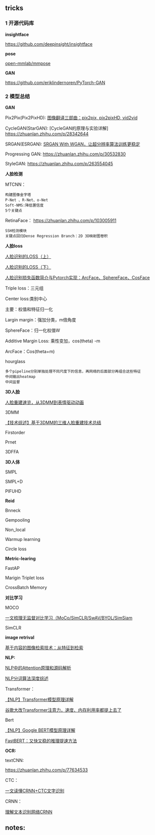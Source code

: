 ## tricks 

### 1 开源代码库

**insightface**

https://github.com/deepinsight/insightface

**pose**

[open-mmlab/mmpose](https://github.com/open-mmlab/mmpose)

**GAN**

https://github.com/eriklindernoren/PyTorch-GAN


### 2 模型总结

**GAN**

Pix2Pix(Pix2PixHD): [图像翻译三部曲：pix2pix, pix2pixHD, vid2vid](https://zhuanlan.zhihu.com/p/56808180)

CycleGAN(StarGAN):  [CycleGAN的原理与实验详解]  https://zhuanlan.zhihu.com/p/28342644

SRGAN(ESRGAN): [SRGAN With WGAN，让超分辨率算法训练更稳定](https://zhuanlan.zhihu.com/p/37009085)

Progressing GAN: https://zhuanlan.zhihu.com/p/30532830

StyleGAN:  https://zhuanlan.zhihu.com/p/263554045

**人脸检测**

MTCNN：	

	构建图像金字塔
	P-Net 、R-Net、o-Net
	Soft-NMS:降低置信度
	5个关键点

		
RetinaFace：   https://zhuanlan.zhihu.com/p/103005911

	SSH检测模块
	关键点回归Dense Regression Branch：2D 3D映射图卷积


**人脸loss**

[人脸识别的LOSS（上）](https://zhuanlan.zhihu.com/p/34404607)

[人脸识别的LOSS（下）](https://zhuanlan.zhihu.com/p/34436551)

[人脸识别损失函数简介与Pytorch实现：ArcFace、SphereFace、CosFace](https://zhuanlan.zhihu.com/p/60747096)


Triple loss：三元组

Center loss:类别中心

主要：权值和特征归一化

Largin margin：强加分类，m倍角度

SphereFace：归一化权值W

Additive Margin Loss: 乘性变加，cos(theta) -m

ArcFace：Cos(theta+m)


hourglass

	多个pipeline分别单独处理不同尺度下的信息，再网络的后面部分再组合这些特征
	中间输出heatmap
	中间监督

**3D人脸**

[人脸重建速览，从3DMM到表情驱动动画](https://zhuanlan.zhihu.com/p/58631750)


3DMM

[【技术综述】基于3DMM的三维人脸重建技术总结](https://zhuanlan.zhihu.com/p/161828142)

Firstorder

Prnet

3DFFA

**3D人体**

SMPL

SMPL+D

PIFUHD

**Reid**

Bnneck

Gempooling

Non_local

Warmup learning

Circle loss

**Metric-learing**

FastAP

Marigin Triplet loss

CrossBatch Memory

**对比学习**

MOCO

[一文梳理无监督对比学习（MoCo/SimCLR/SwAV/BYOL/SimSiam](https://zhuanlan.zhihu.com/p/334732028)

SimCLR

**image retrival**

[基于内容的图像检索技术：从特征到检索](https://zhuanlan.zhihu.com/p/46735159)


**NLP:**

[NLP中的Attention原理和源码解析](https://zhuanlan.zhihu.com/p/43493999)

[NLP分词算法深度综述](https://zhuanlan.zhihu.com/p/50444885)

Transformer：

[【NLP】Transformer模型原理详解](https://zhuanlan.zhihu.com/p/44121378)

[谷歌大改Transformer注意力，速度、内存利用率都提上去了](https://zhuanlan.zhihu.com/p/269751265)

Bert

[【NLP】Google BERT模型原理详解](https://zhuanlan.zhihu.com/p/46652512)

[FastBERT：又快又稳的推理提速方法](https://zhuanlan.zhihu.com/p/127869267)


**OCR:**

textCNN:

https://zhuanlan.zhihu.com/p/77634533

CTC：

[一文读懂CRNN+CTC文字识别](https://zhuanlan.zhihu.com/p/43534801)

CRNN：

[理解文本识别网络CRNN](https://zhuanlan.zhihu.com/p/71506131)

## notes:



